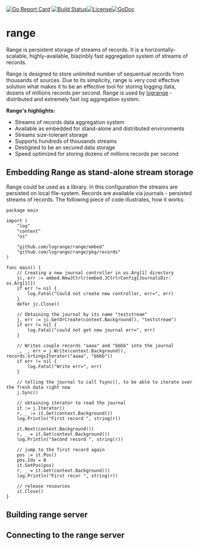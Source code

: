 [![Go Report Card](https://goreportcard.com/badge/logrange/range)](https://goreportcard.com/report/logrange/range) [![Build Status](https://travis-ci.com/logrange/range.svg?branch=master)](https://travis-ci.com/logrange/range)[![License](https://img.shields.io/badge/License-Apache%202.0-blue.svg)](https://github.com/logrange/range/blob/master/LICENSE)[![GoDoc](https://godoc.org/github.com/logrange/range/embed?status.png)](https://godoc.org/github.com/logrange/range/embed)
# range 
Range is persistent storage of streams of records. It is a horizontally-scalable, highly-available, blazinbly fast aggregation system of streams of records. 

Range is designed to store unlimited number of sequentual records from thousands of sources. Due to its simplicity, range is very cost effective solution what makes it to be an effective tool for storing logging data, dozens of millions records per second. Range is used by [logrange](https://github.com/logrange/logrange) - distributed and extremely fast log aggregation system.

**Range's highlights:**
 - Streams of records data aggregation system
 - Available as embedded for stand-alone and distributed environments
 - Streams size-tolerant storage
 - Supports hundreds of thousands streams
 - Destigned to be an secured data storage
 - Speed optimized for storing dozens of millions records per second

## Embedding Range as stand-alone stream storage 
Range could be used as a library. In this configuration the streams are persisted on local file-system. Records are available via journals - persisted streams of records. The following piece of code illustrates, how it works:

``` golang
package main

import (
	"log"
	"context"
	"os"

	"github.com/logrange/range/embed"
	"github.com/logrange/range/pkg/records"
)

func main() {
	// Creating a new journal controller in os.Arg[1] directory
	jc, err := embed.NewJCtrlr(embed.JCtrlrConfig{JournalsDir: os.Arg[1]})
	if err != nil {
		log.Fatal("Could not create new controller, err=", err)
	}
	defer jc.Close()

	// Obtaining the journal by its name "teststream"
	j, err := jc.GetOrCreate(context.Background(), "teststream")
	if err != nil {
		log.Fatal("could not get new journal err=", err)
	}

	// Writes couple records "aaaa" and "bbbb" into the journal
	_, _, err = j.Write(context.Background(), records.SrtingsIterator("aaaa", "bbbb"))
	if err != nil {
		log.Fatal("Write err=", err)
	}

	// telling the journal to call fsync(), to be able to iterate over the fresh data right now
	j.Sync()

	// obtaining iterator to read the journal
	it := j.Iterator()
	r, _ := it.Get(context.Background())
	log.Println("First record ", string(r))

	it.Next(context.Background())
	r, _ = it.Get(context.Background())
	log.Println("Second record ", string(r))

	// jump to the first record again
	pos := it.Pos()
	pos.Idx = 0
	it.SetPos(pos)
	r, _ = it.Get(context.Background())
	log.Println("First recor ", string(r))

	// release resources
	it.Close()
}
```

## Building range server
## Connecting to the range server

 
